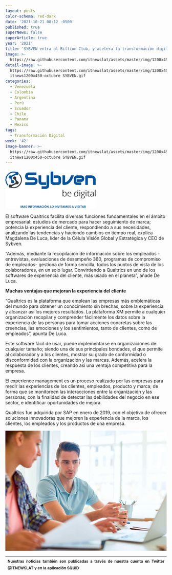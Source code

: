 ```yaml
---
layout: posts
color-schema: red-dark
date: '2021-10-21 08:12 -0500'
published: true
superNews: false
superArticle: true
year: '2021'
title: 'SYBVEN entra al Billion Club, y acelera la transformación digital en la región'
image: >-
  https://raw.githubusercontent.com/itnewslat/assets/master/img/1200x450/Banner-Sybase-Largo.jpg
detail-image: >-
  https://raw.githubusercontent.com/itnewslat/assets/master/img/1200x450/banner
  itnews1200x450-octubre SYBVEN.gif
categories:
  - Venezuela
  - Colombia
  - Argentina
  - Perú
  - Ecuador
  - Chile
  - Panama
  - Mexico
tags:
  - Transformación Digital
week: '42'
image-banner: >-
  https://raw.githubusercontent.com/itnewslat/assets/master/img/1200x450/banner
  itnews1200x450-octubre SYBVEN.gif
---
```

<a href="https://bit.ly/3xqoHtI"><img class="aligncenter" src="https://raw.githubusercontent.com/itnewslat/assets/master/img/300x300/Banner-Sybase.jpg" alt="Mas información sobre SYBVEN, Aquí" width="284" height="120" /></a>

El software Qualtrics facilita diversas funciones fundamentales en el ámbito empresarial: estudios de mercado para hacer seguimiento de marca; potencia la experiencia del cliente, respondiendo a sus necesidades, analizando las tendencias y haciendo cambios en tiempo real, explica Magdalena De Luca, líder de la Célula Visión Global y Estratégica y CEO de Sybven.

“Además, mediante la recopilación de información sobre los empleados -entrevistas, evaluaciones de desempeño 360, programas de compromiso de empleados- gestiona de forma sencilla, todos los puntos de vista de los colaboradores, en un solo lugar. Convirtiendo a Qualtrics en uno de los softwares de experiencia del cliente, más usado en el planeta”, añade De Luca.

**Muchas ventajas que mejoran la experiencia del cliente**

“Qualtrics es la plataforma que emplean las empresas más emblemáticas del mundo para obtener un conocimiento sin brechas, sobre la experiencia y alcanzar así los mejores resultados. La plataforma XM permite a cualquier organización recopilar y comprender fácilmente los datos sobre la experiencia de las personas para tomar acciones concretas sobre las creencias, las emociones y los sentimientos, tanto de clientes, como de empleados”, apunta De Luca.

Este software fácil de usar, puede implementarse en organizaciones de cualquier tamaño; siendo una de sus principales bondades, el que permite al colaborador y a los clientes, mostrar su grado de conformidad o disconformidad con la organización y las marcas. Además, acelera la respuesta de los clientes, creando así una ventaja competitiva para la empresa.

El experience management es un proceso realizado por las empresas para medir las experiencias de los clientes, empleados, producto y marca; de forma que se monitoreen las interacciones entre la organización y las personas, con la finalidad de detectar las debilidades del negocio en ese sector, e identificar oportunidades de mejora. 

Qualtrics fue adquirida por SAP en enero de 2019, con el objetivo de ofrecer soluciones innovadoras que mejoren la experiencia de la marca, los clientes, los empleados y los productos de una empresa. 

![](https://raw.githubusercontent.com/itnewslat/assets/master/img/540x320/imagen-sybven.jpg)

<table style="height: 42px;" width="569">
<tbody>
<tr>
<td style="text-align: justify;"><sub><strong>Nuestras noticias también son publicadas a través de nuestra cuenta en Twitter <a href="https://twitter.com/itnewslat?lang=es">@ITNEWSLAT</a> y en la aplicación <a href="https://squidapp.co/en/">SQUID</a></strong></sub></td>
</tr>
</tbody>
</table>
